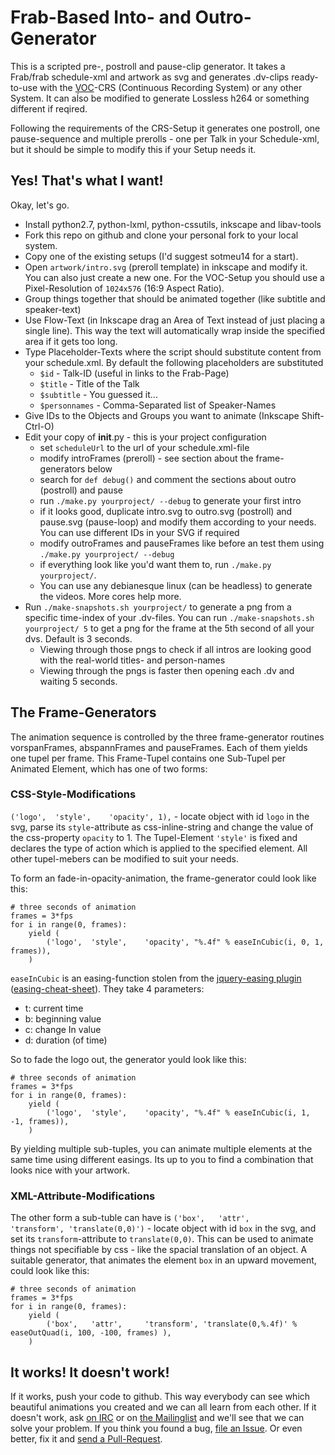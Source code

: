 Frab-Based Into- and Outro-Generator
===========================================

This is a scripted pre-, postroll and pause-clip generator. It takes a Frab/frab schedule-xml and artwork as svg and generates .dv-clips ready-to-use with the [VOC](https://c3voc.de/wiki/)-CRS (Continuous Recording System) or any other System. It can aĺso be modified to generate Lossless h264 or something different if reqired.

Following the requirements of the CRS-Setup it generates one postroll, one pause-sequence and multiple prerolls - one per Talk in your Schedule-xml, but it should be simple to modify this if your Setup needs it.

Yes! That's what I want!
------------------------
Okay, let's go.

 - Install python2.7, python-lxml, python-cssutils, inkscape and libav-tools
 - Fork this repo on github and clone your personal fork to your local system.
 - Copy one of the existing setups (I'd suggest sotmeu14 for a start).
 - Open ```artwork/intro.svg``` (preroll template) in inkscape and modify it. You can also just create a new one. For the VOC-Setup you should use a Pixel-Resolution of ```1024x576``` (16:9 Aspect Ratio).
 - Group things together that should be animated together (like subtitle and speaker-text)
 - Use Flow-Text (in Inkscape drag an Area of Text instead of just placing a single line). This way the text will automatically wrap inside the specified area if it gets too long.
 - Type Placeholder-Texts where the script should substitute content from your schedule.xml. By default the following placeholders are substituted
   - ```$id``` - Talk-ID (useful in links to the Frab-Page)
   - ```$title``` - Title of the Talk
   - ```$subtitle``` - You guessed it...
   - ```$personnames``` - Comma-Separated list of Speaker-Names
 - Give IDs to the Objects and Groups you want to animate (Inkscape Shift-Ctrl-O)
 - Edit your copy of __init__.py - this is your project configuration
   - set ```scheduleUrl``` to the url of your schedule.xml-file
   - modify introFrames (preroll) - see section about the frame-generators below
   - search for ```def debug()``` and comment the sections about outro (postroll) and pause
   - run ```./make.py yourproject/ --debug``` to generate your first intro
   - if it looks good, duplicate intro.svg to outro.svg (postroll) and pause.svg (pause-loop) and modify them according to your needs. You can use different IDs in your SVG if required
   - modify outroFrames and pauseFrames like before an test them using ```./make.py yourproject/ --debug```
   - if everything look like you'd want them to, run ```./make.py yourproject/```.
   - You can use any debianesque linux (can be headless) to generate the videos. More cores help more.
 - Run ```./make-snapshots.sh yourproject/``` to generate a png from a specific time-index of your .dv-files. You can run ```./make-snapshots.sh yourproject/ 5``` to get a png for the frame at the 5th second of all your dvs. Default is 3 seconds.
   - Viewing through those pngs to check if all intros are looking good with the real-world titles- and person-names
   - Viewing through the pngs is faster then opening each .dv and waiting 5 seconds.

The Frame-Generators
--------------------
The animation sequence is controlled by the three frame-generator routines vorspanFrames, abspannFrames and pauseFrames. Each of them yields one tupel per frame. This Frame-Tupel contains one Sub-Tupel per Animated Element, which has one of two forms:

### CSS-Style-Modifications
```('logo',  'style',    'opacity', 1),``` - locate object with id ```logo``` in the svg, parse its ```style```-attribute as css-inline-string and change the value of the css-property ```opacity``` to 1. The Tupel-Element ```'style'``` is fixed and declares the type of action which is applied to the specified element. All other tupel-mebers can be modified to suit your needs.

To form an fade-in-opacity-animation, the frame-generator could look like this:

	# three seconds of animation
	frames = 3*fps
	for i in range(0, frames):
		yield (
			('logo',  'style',    'opacity', "%.4f" % easeInCubic(i, 0, 1, frames)),
		)

```easeInCubic``` is an easing-function stolen from the [jquery-easing plugin](http://gsgd.co.uk/sandbox/jquery/easing/jquery.easing.1.3.js) ([easing-cheat-sheet](http://easings.net/)). They take 4 parameters:
 - t: current time
 - b: beginning value
 - c: change In value
 - d: duration (of time)

So to fade the logo out, the generator yould look like this:

	# three seconds of animation
	frames = 3*fps
	for i in range(0, frames):
		yield (
			('logo',  'style',    'opacity', "%.4f" % easeInCubic(i, 1, -1, frames)),
		)

By yielding multiple sub-tuples, you can animate multiple elements at the same time using different easings. Its up to you to find a combination that looks nice with your artwork.

### XML-Attribute-Modifications
The other form a sub-tuble can have is ```('box',   'attr',     'transform', 'translate(0,0)')``` - locate object with id ```box``` in the svg, and set its ```transform```-attribute to ```translate(0,0)```. This can be used to animate things not specifiable by css - like the spacial translation of an object. A suitable generator, that animates the element ```box``` in an upward movement, could look like this:

	# three seconds of animation
	frames = 3*fps
	for i in range(0, frames):
		yield (
			('box',   'attr',     'transform', 'translate(0,%.4f)' % easeOutQuad(i, 100, -100, frames) ),
		)


It works! It doesn't work!
--------------------------
If it works, push your code to github. This way everybody can see which beautiful animations you created and we can all learn from each other.
If it doesn't work, ask [on IRC](https://kthx.de:9090/?channels=voc) or on [the Mailinglist](mailto:video@lists.ccc.de) and we'll see that we can solve your problem.
If you think you found a bug, [file an Issue](https://github.com/voc/intro-outro-generator/issues). Or even better, fix it and [send a Pull-Request](https://github.com/voc/intro-outro-generator/pulls).
